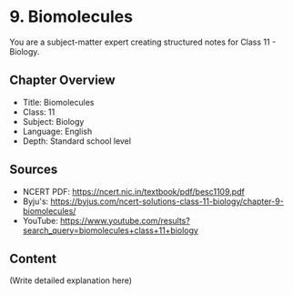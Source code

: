 # 9. Biomolecules

You are a subject-matter expert creating structured notes for Class 11 - Biology.

## Chapter Overview
- Title: Biomolecules
- Class: 11
- Subject: Biology
- Language: English
- Depth: Standard school level

## Sources
- NCERT PDF: https://ncert.nic.in/textbook/pdf/besc1109.pdf
- Byju's: https://byjus.com/ncert-solutions-class-11-biology/chapter-9-biomolecules/
- YouTube: https://www.youtube.com/results?search_query=biomolecules+class+11+biology

## Content
(Write detailed explanation here)
